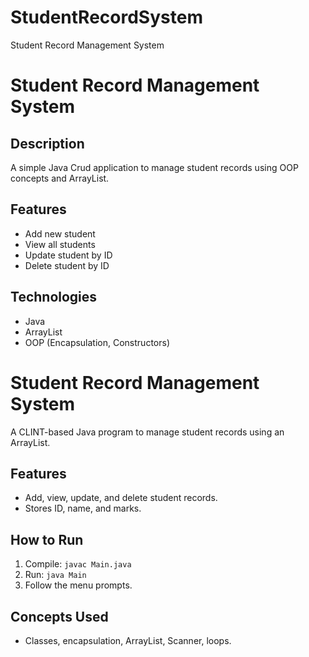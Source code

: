 # StudentRecordSystem
Student Record Management System
# Student Record Management System 

## Description
A simple Java Crud application to manage student records using OOP concepts and ArrayList.

## Features
- Add new student
- View all students
- Update student by ID
- Delete student by ID

## Technologies
- Java
- ArrayList
- OOP (Encapsulation, Constructors)
# Student Record Management System
A CLINT-based Java program to manage student records using an ArrayList.
## Features
- Add, view, update, and delete student records.
- Stores ID, name, and marks.
## How to Run
1. Compile: `javac Main.java`
2. Run: `java Main`
3. Follow the menu prompts.
## Concepts Used
- Classes, encapsulation, ArrayList, Scanner, loops.

